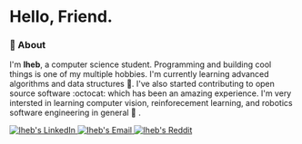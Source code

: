 # Hello, Friend.

### :boy: About 

I'm **Iheb**, a computer science student. Programming and building cool things is one of my multiple hobbies.
I'm currently learning advanced algorithms and data structures :floppy_disk:. I've also started contributing to open source software :octocat: which has been an amazing experience.
I'm very intersted in learning computer vision, reinforecement learning, and robotics software engineering in general :robot: .

<a href="https://www.linkedin.com/in/iheb-haboubi/">
  <img alt="Iheb's LinkedIn" src="https://img.shields.io/badge/LinkedIn-%230077B5.svg?&style=for-the-badge&logo=linkedin&logoColor=white"/>
</a>

<a href="mailto:iheb.haboubi56@gmail.com">
  <img alt="Iheb's Email" src="https://img.shields.io/badge/Email-%23D14836.svg?&style=for-the-badge&logo=gmail&logoColor=white"/>
</a>
                                                                                                                                                                                  
<a href="https://www.reddit.com/user/iheb-haboubi">
  <img alt="Iheb's Reddit" src="https://img.shields.io/badge/Reddit-%23FF4500.svg?&style=for-the-badge&logo=reddit&logoColor=white"/>
</a>
